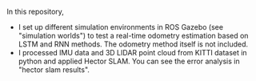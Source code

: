In this repository, 
- I set up different simulation environments in ROS Gazebo (see "simulation worlds") to test a real-time odometry estimation based on LSTM and RNN methods. The odometry method itself is not included.
- I processed IMU data and 3D LIDAR point cloud from KITTI dataset in python and applied Hector SLAM. You can see the error analysis in "hector slam results".
